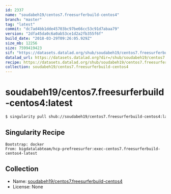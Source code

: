 ```yaml
---
id: 2337
name: "soudabeh19/centos7.freesurferbuild-centos4"
branch: "master"
tag: "latest"
commit: "dc7ad4bb1dde45703bc97be66cc53c91d7abaa79"
version: "2dfa45da0c6a0ab53ce1d2a2fb355f6f"
build_date: "2018-03-29T09:26:05.929Z"
size_mb: 12256
size: 7599419423
sif: "https://datasets.datalad.org/shub/soudabeh19/centos7.freesurferbuild-centos4/latest/2018-03-29-dc7ad4bb-2dfa45da/2dfa45da0c6a0ab53ce1d2a2fb355f6f.simg"
datalad_url: https://datasets.datalad.org?dir=/shub/soudabeh19/centos7.freesurferbuild-centos4/latest/2018-03-29-dc7ad4bb-2dfa45da/
recipe: https://datasets.datalad.org/shub/soudabeh19/centos7.freesurferbuild-centos4/latest/2018-03-29-dc7ad4bb-2dfa45da/Singularity
collection: soudabeh19/centos7.freesurferbuild-centos4
---
```


# soudabeh19/centos7.freesurferbuild-centos4:latest

```bash
$ singularity pull shub://soudabeh19/centos7.freesurferbuild-centos4:latest
```

## Singularity Recipe

```singularity
Bootstrap: docker
From: bigdatalabteam/hcp-prefreesurfer:exec-centos7.freesurferbuild-centos4-latest
```

## Collection

 - Name: [soudabeh19/centos7.freesurferbuild-centos4](https://github.com/soudabeh19/centos7.freesurferbuild-centos4)
 - License: None


